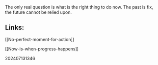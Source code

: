 The only real question is what is the right thing to do now. The past is fix, the future cannot be relied upon. 


## Links: 

[[No-perfect-moment-for-action]]

[[Now-is-when-progress-happens]]


202407131346
